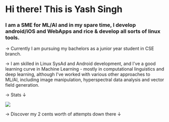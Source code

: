 # Hi there! This is Yash Singh

### I am a SME for ML/AI and in my spare time, I develop android/iOS and WebApps and rice & develop all sorts of linux tools.

 -> Currently I am pursuing my bachelors as a junior year student in CSE branch.
 
 -> I am skilled in Linux SysAd and Android development, and I've a good learning curve in Machine Learning - mostly in computational linguistics and deep learning, although I've worked with various other approaches to ML/AI, including image manipulation, hyperspectral data analysis and vector field generation.
 
 -> Stats ↓	
 
 <img src="https://github-readme-stats.vercel.app/api?username=probe2k&&show_icons=true&title_color=008080&icon_color=00ffd5&text_color=e0ffff&bg_color=191919">
 
 -> Discover my 2 cents worth of attempts down there ↓	

